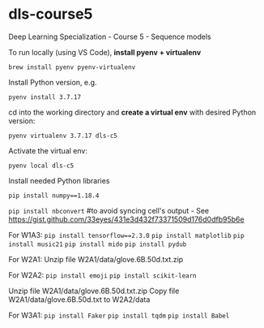 # dls-course5
Deep Learning Specialization - Course 5 - Sequence models

To run locally (using VS Code), **install pyenv + virtualenv**

`brew install pyenv pyenv-virtualenv`

Install Python version, e.g.

`pyenv install 3.7.17`

cd into the working directory and **create a virtual env** with desired Python version:

`pyenv virtualenv 3.7.17 dls-c5`

Activate the virtual env:

`pyenv local dls-c5`

Install needed Python libraries

`pip install numpy==1.18.4`

`pip install nbconvert` #to avoid syncing cell's output - See https://gist.github.com/33eyes/431e3d432f73371509d176d0dfb95b6e

For W1A3:
`pip install tensorflow==2.3.0`
`pip install matplotlib`
`pip install music21`
`pip install mido`
`pip install pydub`

For W2A1: 
Unzip file W2A1/data/glove.6B.50d.txt.zip

For W2A2:
`pip install emoji`
`pip install scikit-learn`

Unzip file W2A1/data/glove.6B.50d.txt.zip
Copy file W2A1/data/glove.6B.50d.txt to W2A2/data

For W3A1:
`pip install Faker`
`pip install tqdm`
`pip install Babel`
